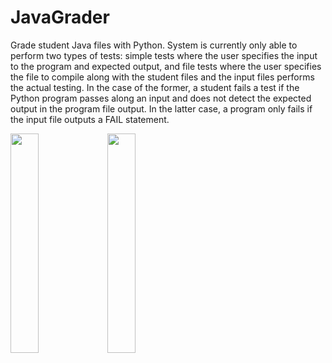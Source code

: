 # JavaGrader
Grade student Java files with Python. System is currently only able to perform two types of tests: simple tests where the user specifies the input to the program and expected output, and file tests where the user specifies the file to compile along with the student files and the input files performs the actual testing. In the case of the former, a student fails a test if the Python program passes along an input and does not detect the expected output in the program file output. In the latter case, a program only fails if the input file outputs a FAIL statement. 

<img src="https://cloud.githubusercontent.com/assets/16531006/21949314/0e775eea-d9a6-11e6-8c27-6697ed9ed5cd.png" width="30%"></img>
<img src="https://cloud.githubusercontent.com/assets/16531006/21949294/d2877ac8-d9a5-11e6-865b-67f633327fce.png" width="30%"></img>
